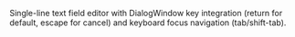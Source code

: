 Single-line text field editor with DialogWindow key integration (return for default, escape for cancel) and keyboard focus navigation (tab/shift-tab).